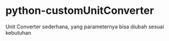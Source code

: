 # python-customUnitConverter
Unit Converter sederhana, yang parameternya bisa diubah sesuai kebutuhan
